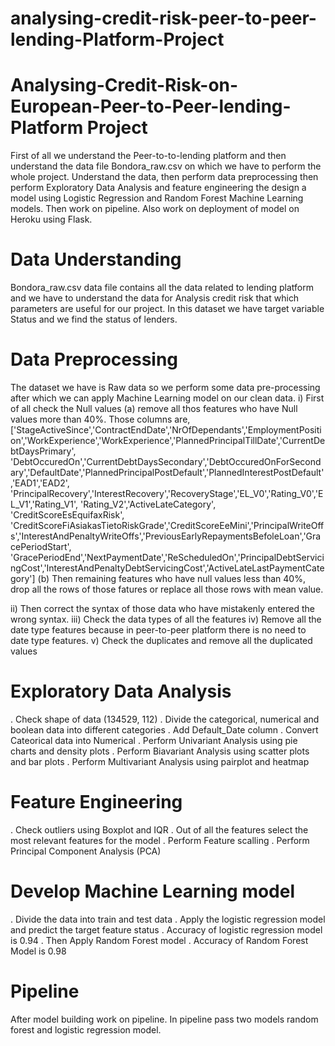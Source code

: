 # analysing-credit-risk-peer-to-peer-lending-Platform-Project

# Analysing-Credit-Risk-on-European-Peer-to-Peer-lending-Platform Project
First of all we understand the Peer-to-to-lending platform and then understand the data file Bondora_raw.csv on which we have to perform the whole project. Understand the data, then perform data preprocessing then perform Exploratory Data Analysis and feature engineering the design a model using Logistic Regression and Random Forest Machine Learning models. Then work on pipeline. Also work on deployment of model on Heroku using Flask.

# Data Understanding
Bondora_raw.csv data file contains all the data related to lending platform and we have to understand the data for Analysis credit risk that which parameters are useful for our project. In this dataset we have target variable Status and we find the status of lenders.

# Data Preprocessing
The dataset we have is Raw data so we perform some data pre-processing after which we can apply Machine Learning model on our clean data. i) First of all check the Null values (a) remove all thos features who have Null values more than 40%. Those columns are, ['StageActiveSince','ContractEndDate','NrOfDependants','EmploymentPosition','WorkExperience','WorkExperience','PlannedPrincipalTillDate','CurrentDebtDaysPrimary', 'DebtOccuredOn','CurrentDebtDaysSecondary','DebtOccuredOnForSecondary','DefaultDate','PlannedPrincipalPostDefault','PlannedInterestPostDefault','EAD1','EAD2', 'PrincipalRecovery','InterestRecovery','RecoveryStage','EL_V0','Rating_V0','EL_V1','Rating_V1', 'Rating_V2','ActiveLateCategory', 'CreditScoreEsEquifaxRisk',
'CreditScoreFiAsiakasTietoRiskGrade','CreditScoreEeMini','PrincipalWriteOffs','InterestAndPenaltyWriteOffs','PreviousEarlyRepaymentsBefoleLoan','GracePeriodStart', 'GracePeriodEnd','NextPaymentDate','ReScheduledOn','PrincipalDebtServicingCost','InterestAndPenaltyDebtServicingCost','ActiveLateLastPaymentCategory'] (b) Then remaining features who have null values less than 40%, drop all the rows of those fatures or replace all those rows with mean value.

ii) Then correct the syntax of those data who have mistakenly entered the wrong syntax. iii) Check the data types of all the features iv) Remove all the date type features because in peer-to-peer platform there is no need to date type features. v) Check the duplicates and remove all the duplicated values

# Exploratory Data Analysis
. Check shape of data (134529, 112)
. Divide the categorical, numerical and boolean data into different categories
. Add Default_Date column
. Convert Cateorical data into Numerical
. Perform Univariant Analysis using pie charts and density plots
. Perform Biavariant Analysis using scatter plots and bar plots
. Perform Multivariant Analysis using pairplot and heatmap

# Feature Engineering
. Check outliers using Boxplot and IQR
. Out of all the features select the most relevant features for the model
. Perform Feature scalling
. Perform Principal Component Analysis (PCA)

# Develop Machine Learning model
. Divide the data into train and test data
. Apply the logistic regression model and predict the target feature status
. Accuracy of logistic regression model is 0.94
. Then Apply Random Forest model
. Accuracy of Random Forest Model is 0.98

# Pipeline
After model building work on pipeline. In pipeline pass two models random forest and logistic regression model.
